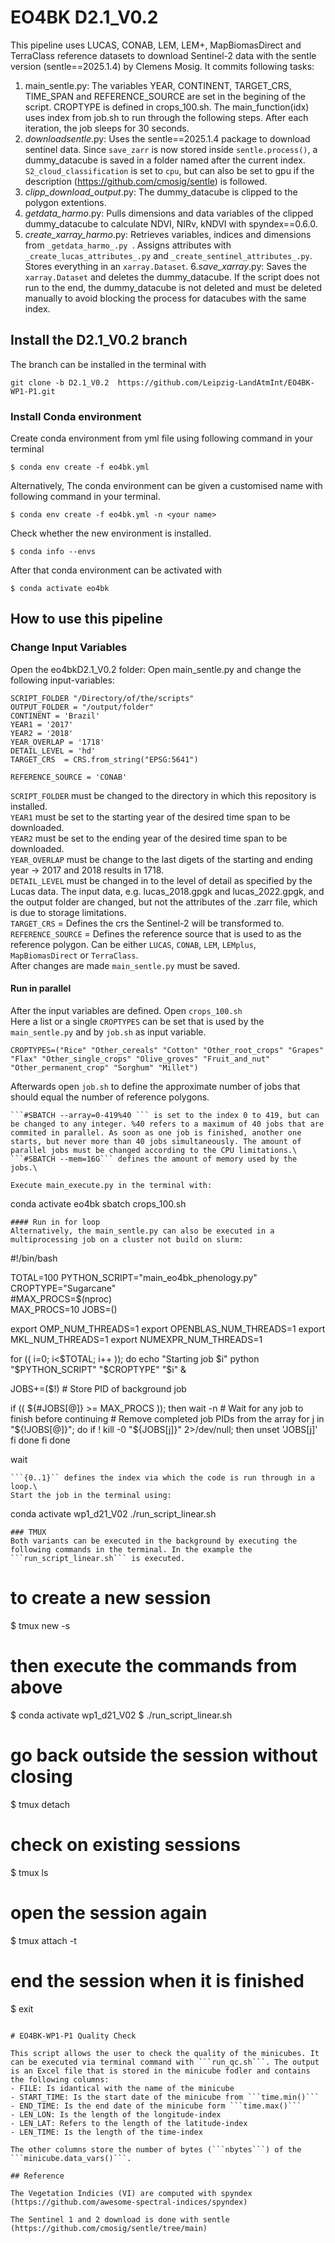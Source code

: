 # EO4BK D2.1_V0.2

This pipeline uses LUCAS, CONAB, LEM, LEM+, MapBiomasDirect and TerraClass reference datasets to download Sentinel-2 data with the sentle version (sentle==2025.1.4) by Clemens Mosig. 
It commits following tasks:
1. main_sentle.py: The variables YEAR, CONTINENT, TARGET_CRS, TIME_SPAN and REFERENCE_SOURCE are set in the begining of the script. CROPTYPE is defined in crops_100.sh. The main_function(idx) uses index from job.sh to run through the following steps. After each iteration, the job sleeps for 30 seconds.
2. _downloadsentle_.py: Uses the sentle==2025.1.4 package to download sentinel data. Since ```save_zarr``` is now stored inside ```sentle.process()```, a dummy_datacube is saved in a folder named after the current index. ```S2_cloud_classification``` is set to ```cpu```, but can also be set to gpu if the description (https://github.com/cmosig/sentle) is followed.
3. _clipp_download_output_.py: The dummy_datacube is clipped to the polygon extentions.
4. _getdata_harmo_.py: Pulls dimensions and data variables of the clipped dummy_datacube to calculate NDVI, NIRv, kNDVI with spyndex==0.6.0.
5. _create_xarray_harmo_.py: Retrieves variables, indices and dimensions from ```_getdata_harmo_.py ```. Assigns attributes with ```_create_lucas_attributes_.py``` and ```_create_sentinel_attributes_.py```. Stores everything in an ```xarray.Dataset```.
6._save_xarray_.py: Saves the ```xarray.Dataset``` and deletes the dummy_datacube. If the script does not run to the end, the dummy_datacube is not deleted and must be deleted manually to avoid blocking the process for datacubes with the same index.

## Install the D2.1_V0.2 branch

The branch can be installed in the terminal with
```
git clone -b D2.1_V0.2  https://github.com/Leipzig-LandAtmInt/EO4BK-WP1-P1.git
```

### Install Conda environment
Create conda environment from yml file using following command in your terminal
```
$ conda env create -f eo4bk.yml
```
Alternatively, The conda environment can be given a customised name with following command in your terminal. 
```
$ conda env create -f eo4bk.yml -n <your name>
```
Check whether the new environment is installed.
```
$ conda info --envs
```
After that conda environment can be activated with
```
$ conda activate eo4bk
```

## How to use this pipeline

### Change Input Variables
Open the eo4bkD2.1_V0.2 folder: 
Open main_sentle.py and change the following input-variables:
```
SCRIPT_FOLDER "/Directory/of/the/scripts"
OUTPUT_FOLDER = "/output/folder"
CONTINENT = 'Brazil'
YEAR1 = '2017'
YEAR2 = '2018'
YEAR_OVERLAP = '1718'
DETAIL_LEVEL = 'hd'
TARGET_CRS  = CRS.from_string("EPSG:5641")

REFERENCE_SOURCE = 'CONAB'
```
```SCRIPT_FOLDER``` must be changed to the directory in which this repository is installed. \
```YEAR1``` must be set to the starting year of the desired time span to be downloaded. \
```YEAR2``` must be set to the ending year of the desired time span to be downloaded. \
```YEAR_OVERLAP``` must be change to the last digets of the starting and ending year -> 2017 and 2018 results in 1718. \
```DETAIL_LEVEL``` must be changed in to the level of detail as specified by the Lucas data. The input data, e.g. lucas_2018.gpgk and lucas_2022.gpgk, and the output folder are changed, but not the attributes of the .zarr file, which is due to storage limitations.\
```TARGET_CRS```  = Defines the crs the Sentinel-2 will be transformed to. \
```REFERENCE_SOURCE``` = Defines the reference source that is used to as the reference polygon. Can be either ```LUCAS```, ```CONAB```, ```LEM```, ```LEMplus```, ```MapBiomasDirect``` or ```TerraClass```.\
After changes are made ```main_sentle.py``` must be saved. 



#### Run in parallel

After the input variables are defined. Open ```crops_100.sh```\
Here a list or a single ```CROPTYPES``` can be set that is used by the ```main_sentle.py``` and by ```job.sh``` as input variable.
```
CROPTYPES=("Rice" "Other_cereals" "Cotton" "Other_root_crops" "Grapes" "Flax" "Other_single_crops" "Olive_groves" "Fruit_and_nut" "Other_permanent_crop" "Sorghum" "Millet")
```
Afterwards open ```job.sh``` to define the approximate number of jobs that should equal the number of reference polygons. 
```
```#SBATCH --array=0-419%40 ``` is set to the index 0 to 419, but can be changed to any integer. %40 refers to a maximum of 40 jobs that are commited in parallel. As soon as one job is finished, another one starts, but never more than 40 jobs simultaneously. The amount of parallel jobs must be changed according to the CPU limitations.\
```#SBATCH --mem=16G``` defines the amount of memory used by the jobs.\

Execute main_execute.py in the terminal with:
```
conda activate eo4bk
sbatch crops_100.sh
```
#### Run in for loop 
Alternatively, the main_sentle.py can also be executed in a multiprocessing job on a cluster not build on slurm:
```
#!/bin/bash

TOTAL=100
PYTHON_SCRIPT="main_eo4bk_phenology.py"
CROPTYPE="Sugarcane"  
#MAX_PROCS=$(nproc)    
MAX_PROCS=10 
JOBS=()              

export OMP_NUM_THREADS=1
export OPENBLAS_NUM_THREADS=1
export MKL_NUM_THREADS=1
export NUMEXPR_NUM_THREADS=1



for (( i=0; i<$TOTAL; i++ )); do
  echo "Starting job $i"
  python "$PYTHON_SCRIPT" "$CROPTYPE" "$i" &

  JOBS+=($!)  # Store PID of background job


  if (( ${#JOBS[@]} >= MAX_PROCS )); then
    wait -n  # Wait for any job to finish before continuing
    # Remove completed job PIDs from the array
    for j in "${!JOBS[@]}"; do
      if ! kill -0 "${JOBS[j]}" 2>/dev/null; then
        unset 'JOBS[j]'
      fi
    done
  fi
done

wait
```
```{0..1}`` defines the index via which the code is run through in a loop.\
Start the job in the terminal using: 
```
conda activate wp1_d21_V02
./run_script_linear.sh
```
### TMUX
Both variants can be executed in the background by executing the following commands in the terminal. In the example the ```run_script_linear.sh``` is executed. 

```
# to create a new session
$ tmux new -s <name>
# then execute the commands from above
$ conda activate wp1_d21_V02
$ ./run_script_linear.sh
# go back outside the session without closing
$ tmux detach
# check on existing sessions
$ tmux ls 
# open the session again
$ tmux attach -t <name>
# end the session when it is finished
$ exit 
```

# EO4BK-WP1-P1 Quality Check

This script allows the user to check the quality of the minicubes. It can be executed via terminal command with ```run_qc.sh```. The output is an Excel file that is stored in the minicube fodler and contains the following columns:
- FILE: Is idantical with the name of the minicube
- START_TIME: Is the start date of the minicube from ```time.min()```
- END_TIME: Is the end date of the minicube form ```time.max()```
- LEN_LON: Is the length of the longitude-index
- LEN_LAT: Refers to the length of the latitude-index
- LEN_TIME: Is the length of the time-index 

The other columns store the number of bytes (```nbytes```) of the ```minicube.data_vars()```.

## Reference

The Vegetation Indicies (VI) are computed with spyndex (https://github.com/awesome-spectral-indices/spyndex)

The Sentinel 1 and 2 download is done with sentle (https://github.com/cmosig/sentle/tree/main)
